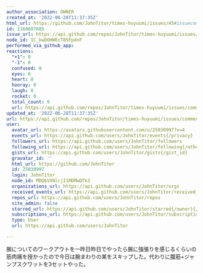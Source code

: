 ```yaml
---
author_association: OWNER
created_at: '2022-06-28T11:37:35Z'
html_url: https://github.com/JohnTitor/times-huyuumi/issues/45#issuecomment-1168607685
id: 1168607685
issue_url: https://api.github.com/repos/JohnTitor/times-huyuumi/issues/45
node_id: IC_kwDOHWEcT85Fp4nF
performed_via_github_app: 
reactions:
  "+1": 0
  "-1": 0
  confused: 0
  eyes: 0
  heart: 0
  hooray: 0
  laugh: 0
  rocket: 0
  total_count: 0
  url: https://api.github.com/repos/JohnTitor/times-huyuumi/issues/comments/1168607685/reactions
updated_at: '2022-06-28T11:37:35Z'
url: https://api.github.com/repos/JohnTitor/times-huyuumi/issues/comments/1168607685
user:
  avatar_url: https://avatars.githubusercontent.com/u/25030997?v=4
  events_url: https://api.github.com/users/JohnTitor/events{/privacy}
  followers_url: https://api.github.com/users/JohnTitor/followers
  following_url: https://api.github.com/users/JohnTitor/following{/other_user}
  gists_url: https://api.github.com/users/JohnTitor/gists{/gist_id}
  gravatar_id: ''
  html_url: https://github.com/JohnTitor
  id: 25030997
  login: JohnTitor
  node_id: MDQ6VXNlcjI1MDMwOTk3
  organizations_url: https://api.github.com/users/JohnTitor/orgs
  received_events_url: https://api.github.com/users/JohnTitor/received_events
  repos_url: https://api.github.com/users/JohnTitor/repos
  site_admin: false
  starred_url: https://api.github.com/users/JohnTitor/starred{/owner}{/repo}
  subscriptions_url: https://api.github.com/users/JohnTitor/subscriptions
  type: User
  url: https://api.github.com/users/JohnTitor

---
```

腕についてのワークアウトを一昨日昨日でやったら腕に強張りを感じるくらいの筋肉痛を授かったので今日は腕まわりの某をスキップした。代わりに腹筋+ジャンプスクワットを3セットやった。
